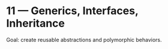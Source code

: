 # 11 — Generics, Interfaces, Inheritance

Goal: create reusable abstractions and polymorphic behaviors.
